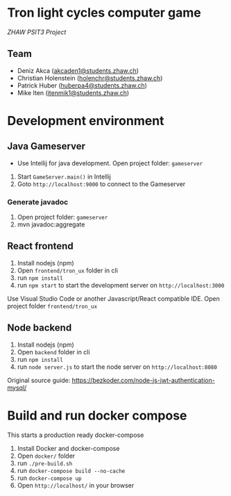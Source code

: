 # Tron light cycles computer game

*ZHAW PSIT3 Project*

## Team
* Deniz Akca (akcaden1@students.zhaw.ch)
* Christian Holenstein (holenchr@students.zhaw.ch)
* Patrick Huber (huberpa4@students.zhaw.ch)
* Mike Iten (itenmik1@students.zhaw.ch)

# Development environment

## Java Gameserver

* Use Intellij for java development. Open project folder: `gameserver`

1. Start `GameServer.main()` in Intellij
2. Goto `http://localhost:9000` to connect to the Gameserver

### Generate javadoc
1. Open project folder: `gameserver`
2. mvn javadoc:aggregate

## React frontend

1. Install nodejs (npm)
2. Open `frontend/tron_ux` folder in cli
3. run `npm install`
4. run `npm start` to start the development server on `http://localhost:3000`

Use Visual Studio Code or another Javascript/React compatible IDE. Open project folder `frontend/tron_ux`

## Node backend

1. Install nodejs (npm)
2. Open `backend` folder in cli
3. run `npm install`
4. run `node server.js` to start the node server on `http://localhost:8080`

Original source guide: https://bezkoder.com/node-js-jwt-authentication-mysql/

# Build and run docker compose

This starts a production ready docker-compose

1. Install Docker and docker-compose
2. Open `docker/` folder
3. run `./pre-build.sh`
4. run `docker-compose build --no-cache`
5. run `docker-compose up`
6. Open `http://localhost/` in your browser

